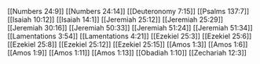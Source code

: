 [[Numbers 24:9]]
[[Numbers 24:14]]
[[Deuteronomy 7:15]]
[[Psalms 137:7]]
[[Isaiah 10:12]]
[[Isaiah 14:1]]
[[Jeremiah 25:12]]
[[Jeremiah 25:29]]
[[Jeremiah 30:16]]
[[Jeremiah 50:33]]
[[Jeremiah 51:24]]
[[Jeremiah 51:34]]
[[Lamentations 3:54]]
[[Lamentations 4:21]]
[[Ezekiel 25:3]]
[[Ezekiel 25:6]]
[[Ezekiel 25:8]]
[[Ezekiel 25:12]]
[[Ezekiel 25:15]]
[[Amos 1:3]]
[[Amos 1:6]]
[[Amos 1:9]]
[[Amos 1:11]]
[[Amos 1:13]]
[[Obadiah 1:10]]
[[Zechariah 12:3]]
